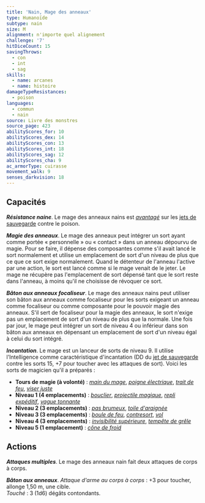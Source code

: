 ```yaml
---
title: 'Nain, Mage des anneaux'
type: Humanoïde
subtype: nain
size: M
alignment: n'importe quel alignement
challenge: '7'
hitDiceCount: 15
savingThrows:
  - con
  - int
  - sag
skills:
  - name: arcanes
  - name: histoire
damageTypeResistances:
  - poison
languages:
  - commun
  - nain
source: Livre des monstres
source_page: 423
abilityScores_for: 10
abilityScores_dex: 14
abilityScores_con: 13
abilityScores_int: 18
abilityScores_sag: 12
abilityScores_cha: 9
ac_armorType: cuirasse
movement_walk: 9
senses_darkvision: 18
---
```

## Capacités
_**Résistance naine**_. Le mage des anneaux nains est [_avantagé_](/utiliser-les-caracteristiques/#avantage-et-desavantage) sur les [jets de sauvegarde](/utiliser-les-caracteristiques/#jets-de-sauvegarde) contre le poison.

_**Magie des anneaux**_. Le mage des anneaux peut intégrer un sort ayant comme portée « personnelle » ou « contact » dans un anneau dépourvu de magie. Pour se faire, il dépense des composantes comme s'il avait lancé le sort normalement et utilise un emplacement de sort d'un niveau de plus que ce que ce sort exige normalement. Quand le détenteur de l'anneau l'active par une action, le sort est lancé comme si le mage venait de le jeter. Le mage ne récupère pas l'emplacement de sort dépensé tant que le sort reste dans l'anneau, à moins qu'il ne choisisse de révoquer ce sort.

_**Bâton aux anneaux focaliseur**_. Le mage des anneaux nains peut utiliser son bâton aux anneaux comme focaliseur pour les sorts exigeant un anneau comme focaliseur ou comme composante pour le pouvoir magie des anneaux. S'il sert de focaliseur pour la magie des anneaux, le sort n'exige pas un emplacement de sort d'un niveau de plus que la normale. Une fois par jour, le mage peut intégrer un sort de niveau 4 ou inférieur dans son bâton aux anneaux en dépensant un emplacement de sort d'un niveau égal à celui du sort intégré.

_**Incantation**_. Le mage est un lanceur de sorts de niveau 9. Il utilise l'Intelligence comme caractéristique d'incantation (DD du [jet de sauvegarde](/utiliser-les-caracteristiques/#jets-de-sauvegarde) contre les sorts 15, +7 pour toucher avec les attaques de sort). Voici les sorts de magicien qu'il a préparés :
* **Tours de magie (à volonté)** : [_main du mage_](/grimoire/main-du-mage/), [_poigne électrique_](/grimoire/poigne-electrique/), [_trait de feu_](/grimoire/trait-de-feu/), [_viser juste_](/grimoire/viser-juste/)
* **Niveau 1 (4 emplacements)** : [_bouclier_](/grimoire/bouclier/), [_projectile magique_](/grimoire/projectile-magique/), [_repli expéditif_](/grimoire/repli-expeditif/), [_vague tonnante_](/grimoire/vague-tonnante/)
* **Niveau 2 (3 emplacements)** : [_pas brumeux_](/grimoire/pas-brumeux/), [_toile d'araignée_](/grimoire/toile-d-araignee/)
* **Niveau 3 (3 emplacements)** : [_boule de feu_](/grimoire/boule-de-feu/), [_contresort_](/grimoire/contresort/), [_vol_](/grimoire/vol/)
* **Niveau 4 (3 emplacements)** : [_invisibilité supérieure_](/grimoire/invisibilite-superieure/), [_tempête de grêle_](/grimoire/tempete-de-grele/)
* **Niveau 5 (1 emplacement)** : [_cône de froid_](/grimoire/cone-de-froid/)

## Actions
_**Attaques multiples**_. Le mage des anneaux nain fait deux attaques de corps à corps.

_**Bâton aux anneaux**_. _Attaque d'arme au corps à corps_ : +3 pour toucher, allonge 1,50 m, une cible.  
_Touché_ : 3 (1d6) dégâts contondants.
